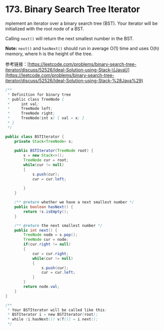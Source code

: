 # 173. Binary Search Tree Iterator

mplement an iterator over a binary search tree \(BST\). Your iterator will be initialized with the root node of a BST.

Calling `next()` will return the next smallest number in the BST.

**Note:** `next()` and `hasNext()` should run in average O\(1\) time and uses O\(h\) memory, where h is the height of the tree.

参考链接：[https://leetcode.com/problems/binary-search-tree-iterator/discuss/52526/Ideal-Solution-using-Stack-\(Java\)](https://leetcode.com/problems/binary-search-tree-iterator/discuss/52526/Ideal-Solution-using-Stack-%28Java%29)

```java
/**
 * Definition for binary tree
 * public class TreeNode {
 *     int val;
 *     TreeNode left;
 *     TreeNode right;
 *     TreeNode(int x) { val = x; }
 * }
 */

public class BSTIterator {
    private Stack<TreeNode> s;
    
    public BSTIterator(TreeNode root) {
        s = new Stack<>();
        TreeNode cur = root;
        while(cur != null)
        {
            s.push(cur);
            cur = cur.left;
            
        }
    }

    /** @return whether we have a next smallest number */
    public boolean hasNext() {
        return !s.isEmpty();
    }

    /** @return the next smallest number */
    public int next() {
        TreeNode node = s.pop();
        TreeNode cur = node;
        if(cur.right != null)
        {
            cur = cur.right;
            while(cur != null)
            {
                s.push(cur);
                cur = cur.left;
            }
        }
        return node.val;
    }
}

/**
 * Your BSTIterator will be called like this:
 * BSTIterator i = new BSTIterator(root);
 * while (i.hasNext()) v[f()] = i.next();
 */
```

